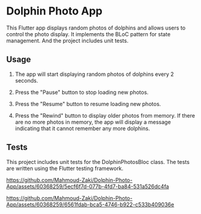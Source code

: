 # Dolphin Photo App

This Flutter app displays random photos of dolphins and allows users to control the photo display.
It implements the BLoC pattern for state management.
And the project includes unit tests.

## Usage

1. The app will start displaying random photos of dolphins every 2 seconds.

2. Press the "Pause" button to stop loading new photos.

3. Press the "Resume" button to resume loading new photos.

4. Press the "Rewind" button to display older photos from memory. If there are no more photos in memory, the app will display a message indicating that it cannot remember any more dolphins.

## Tests

This project includes unit tests for the DolphinPhotosBloc class. The tests are written using the Flutter testing framework.


https://github.com/Mahmoud-Zaki/Dolphin-Photo-App/assets/60368259/5ecf6f7d-077b-4fd7-ba84-531a526dc4fa

https://github.com/Mahmoud-Zaki/Dolphin-Photo-App/assets/60368259/6561fdab-bca5-4746-b922-c533b409036e
